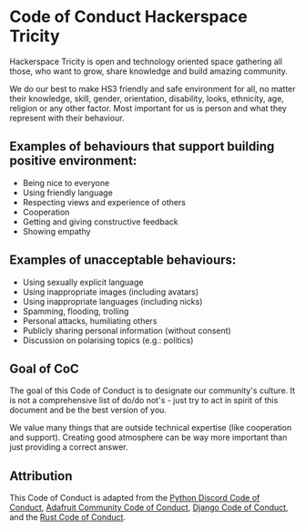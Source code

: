 <!--
SPDX-FileCopyrightText: 2020 Łukasz 'dreat' Skotarek for Hackerspace Trójmiasto

SPDX-License-Identifier: CC-BY-4.0
-->
# Code of Conduct Hackerspace Tricity

Hackerspace Tricity is open and technology oriented space gathering all those, who want to grow, share knowledge and build amazing community.

We do our best to make HS3 friendly and safe environment for all, no matter their knowledge, skill, gender, orientation, disability, looks, ethnicity, age, religion or any other factor.
Most important for us is person and what they represent with their behaviour.

## Examples of behaviours that support building positive environment:
- Being nice to everyone
- Using friendly language
- Respecting views and experience of others
- Cooperation
- Getting and giving constructive feedback
- Showing empathy

## Examples of unacceptable behaviours:
- Using sexually explicit language
- Using inappropriate images (including avatars)
- Using inappropriate languages (including nicks)
- Spamming, flooding, trolling
- Personal attacks, humiliating others
- Publicly sharing personal information (without consent)
- Discussion on polarising topics (e.g.: politics)

## Goal of CoC
The goal of this Code of Conduct is to designate our community's culture. It is not a comprehensive list of do/do not's - just try to act in spirit of this document and be the best version of you.

We value many things that are outside technical expertise (like cooperation and support). Creating good atmosphere can be way more important than just providing a correct answer.

## Attribution

This Code of Conduct is adapted from the [Python Discord Code of
Conduct](https://pythondiscord.com/pages/code-of-conduct/), [Adafruit Community
Code of
Conduct](https://github.com/adafruit/Adafruit_Community_Code_of_Conduct/blob/master/code-of-conduct.md),
[Django Code of Conduct](https://www.djangoproject.com/conduct/), and the [Rust
Code of Conduct](https://www.rust-lang.org/en-US/conduct.html).
